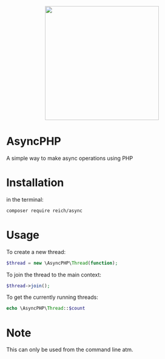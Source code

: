 <p align="center"><img src="https://s7.postimg.cc/dq0odxamj/php.png" width="300" height="300"></p>

# AsyncPHP

A simple way to make async operations using PHP

# Installation

in the terminal:
```sh
composer require reich/async
```

# Usage

To create a new thread:
```php
$thread = new \AsyncPHP\Thread(function);
```

To join the thread to the main context:
```php
$thread->join();
```

To get the currently running threads:
```php
echo \AsyncPHP\Thread::$count
```

# Note
This can only be used from the command line atm.
